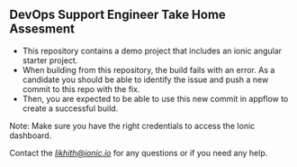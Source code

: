 ## DevOps Support Engineer Take Home Assesment
* This repository contains a demo project that includes an ionic angular starter project. 
* When building from this repository, the build fails with an error. As a candidate you should be able to identify the issue and push a new commit to this repo with the fix. 
* Then, you are expected to be able to use this new commit in appflow to create a successful build. 


Note: Make sure you have the right credentials to access the Ionic dashboard. 


Contact the *likhith@ionic.io* for any questions or if you need any help. 

